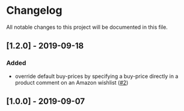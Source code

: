 # Changelog

All notable changes to this project will be documented in this file.


## [1.2.0] - 2019-09-18
### Added

- override default buy-prices by specifying a buy-price directly in a 
  product comment on an Amazon wishlist
  ([#2](https://github.com/andre-st/amazon-wishlist/issues/2))


## [1.0.0] - 2019-09-07


